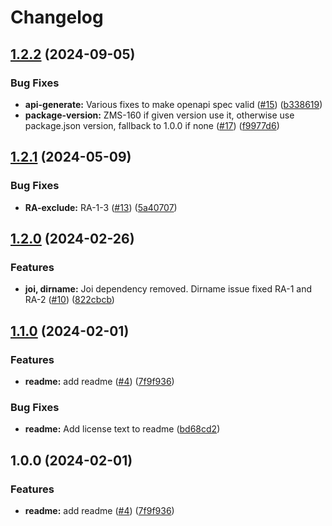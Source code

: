 # Changelog

## [1.2.2](https://github.com/zone-eu/restify-api-generate/compare/v1.2.1...v1.2.2) (2024-09-05)


### Bug Fixes

* **api-generate:** Various fixes to make openapi spec valid ([#15](https://github.com/zone-eu/restify-api-generate/issues/15)) ([b338619](https://github.com/zone-eu/restify-api-generate/commit/b338619ca7875b8909bdaf89d3929e83693d9029))
* **package-version:** ZMS-160 if given version use it, otherwise use package.json version, fallback to 1.0.0 if none ([#17](https://github.com/zone-eu/restify-api-generate/issues/17)) ([f9977d6](https://github.com/zone-eu/restify-api-generate/commit/f9977d66ec54f1414fcf69f3db18d923013bb36e))

## [1.2.1](https://github.com/zone-eu/restify-api-generate/compare/v1.2.0...v1.2.1) (2024-05-09)


### Bug Fixes

* **RA-exclude:** RA-1-3 ([#13](https://github.com/zone-eu/restify-api-generate/issues/13)) ([5a40707](https://github.com/zone-eu/restify-api-generate/commit/5a4070752fbdfdd8a68c81bfef08e426d6a788c9))

## [1.2.0](https://github.com/zone-eu/restify-api-generate/compare/v1.1.0...v1.2.0) (2024-02-26)


### Features

* **joi, dirname:** Joi dependency removed. Dirname issue fixed RA-1 and RA-2 ([#10](https://github.com/zone-eu/restify-api-generate/issues/10)) ([822cbcb](https://github.com/zone-eu/restify-api-generate/commit/822cbcb65c4cc4c64f89ba6dfe366ad6b082ff15))

## [1.1.0](https://github.com/zone-eu/restify-api-generate/compare/v1.0.0...v1.1.0) (2024-02-01)


### Features

* **readme:** add readme ([#4](https://github.com/zone-eu/restify-api-generate/issues/4)) ([7f9f936](https://github.com/zone-eu/restify-api-generate/commit/7f9f9369ec031eff2bf8af4653e5ac8fa7cc347e))


### Bug Fixes

* **readme:** Add license text to readme ([bd68cd2](https://github.com/zone-eu/restify-api-generate/commit/bd68cd2509e784e5d9c9f7f9873485a47f51b03f))

## 1.0.0 (2024-02-01)


### Features

* **readme:** add readme ([#4](https://github.com/zone-eu/restify-api-generate/issues/4)) ([7f9f936](https://github.com/zone-eu/restify-api-generate/commit/7f9f9369ec031eff2bf8af4653e5ac8fa7cc347e))
